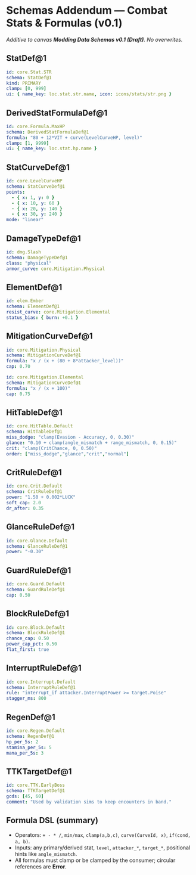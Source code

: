 # Schemas Addendum — Combat Stats & Formulas (v0.1)
*Additive to canvas **Modding Data Schemas v0.1 (Draft)**. No overwrites.*

## StatDef@1
```yaml
id: core.Stat.STR
schema: StatDef@1
kind: PRIMARY
clamp: [0, 999]
ui: { name_key: loc.stat.str.name, icon: icons/stats/str.png }
```

## DerivedStatFormulaDef@1
```yaml
id: core.Formula.MaxHP
schema: DerivedStatFormulaDef@1
formula: "80 + 12*VIT + curve(LevelCurveHP, level)"
clamp: [1, 9999]
ui: { name_key: loc.stat.hp.name }
```

## StatCurveDef@1
```yaml
id: core.LevelCurveHP
schema: StatCurveDef@1
points:
  - { x: 1, y: 0 }
  - { x: 10, y: 60 }
  - { x: 20, y: 140 }
  - { x: 30, y: 240 }
mode: "linear"
```

## DamageTypeDef@1
```yaml
id: dmg.Slash
schema: DamageTypeDef@1
class: "physical"
armor_curve: core.Mitigation.Physical
```

## ElementDef@1
```yaml
id: elem.Ember
schema: ElementDef@1
resist_curve: core.Mitigation.Elemental
status_bias: { burn: +0.1 }
```

## MitigationCurveDef@1
```yaml
id: core.Mitigation.Physical
schema: MitigationCurveDef@1
formula: "x / (x + (80 + 8*attacker_level))"
cap: 0.70
```

```yaml
id: core.Mitigation.Elemental
schema: MitigationCurveDef@1
formula: "x / (x + 100)"
cap: 0.75
```

## HitTableDef@1
```yaml
id: core.HitTable.Default
schema: HitTableDef@1
miss_dodge: "clamp(Evasion - Accuracy, 0, 0.30)"
glance: "0.10 + clamp(angle_mismatch + range_mismatch, 0, 0.15)"
crit: "clamp(CritChance, 0, 0.50)"
order: ["miss_dodge","glance","crit","normal"]
```

## CritRuleDef@1
```yaml
id: core.Crit.Default
schema: CritRuleDef@1
power: "1.50 + 0.002*LUCK"
soft_cap: 2.0
dr_after: 0.35
```

## GlanceRuleDef@1
```yaml
id: core.Glance.Default
schema: GlanceRuleDef@1
power: "-0.30"
```

## GuardRuleDef@1
```yaml
id: core.Guard.Default
schema: GuardRuleDef@1
cap: 0.50
```

## BlockRuleDef@1
```yaml
id: core.Block.Default
schema: BlockRuleDef@1
chance_cap: 0.50
power_cap_pct: 0.50
flat_first: true
```

## InterruptRuleDef@1
```yaml
id: core.Interrupt.Default
schema: InterruptRuleDef@1
rule: "interrupt_if attacker.InterruptPower >= target.Poise"
stagger_ms: 800
```

## RegenDef@1
```yaml
id: core.Regen.Default
schema: RegenDef@1
hp_per_5s: 2
stamina_per_5s: 5
mana_per_5s: 3
```

## TTKTargetDef@1
```yaml
id: core.TTK.EarlyBoss
schema: TTKTargetDef@1
gcds: [45, 60]
comment: "Used by validation sims to keep encounters in band."
```

## Formula DSL (summary)
- Operators: `+ - * /`, `min/max`, `clamp(a,b,c)`, `curve(CurveId, x)`, `if(cond, a, b)`.
- Inputs: any primary/derived stat, `level`, `attacker_*`, `target_*`, positional hints like `angle_mismatch`.
- All formulas must clamp or be clamped by the consumer; circular references are **Error**.

